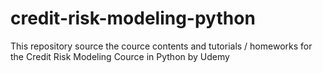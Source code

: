 # credit-risk-modeling-python
This repository source the cource contents and tutorials / homeworks for the Credit Risk Modeling Cource in Python by Udemy
